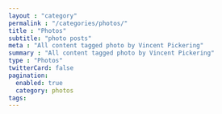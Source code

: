 ```yaml
---
layout : "category"
permalink : "/categories/photos/"
title : "Photos"
subtitle: "photo posts"
meta : "All content tagged photo by Vincent Pickering"
summary : "All content tagged photo by Vincent Pickering"
type : "Photos"
twitterCard: false
pagination:
  enabled: true
  category: photos
tags:
---
```

